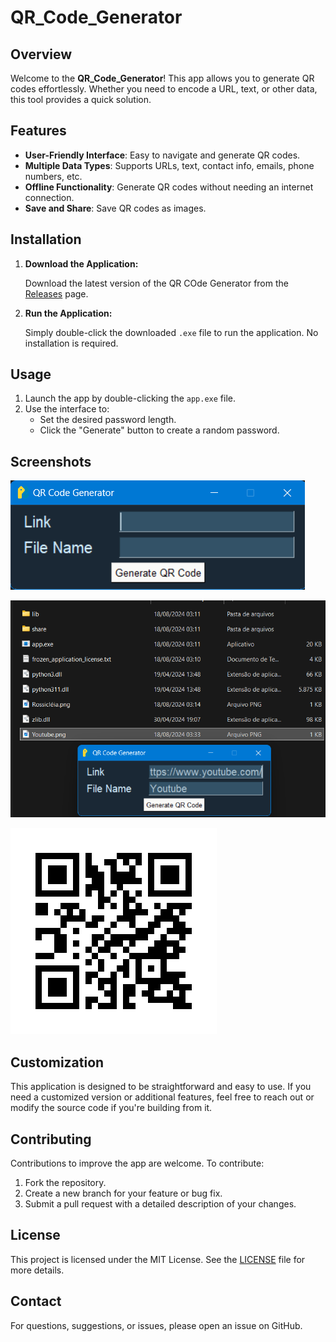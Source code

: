 # QR_Code_Generator
 
## Overview

Welcome to the **QR_Code_Generator**! This app allows you to generate QR codes effortlessly. Whether you need to encode a URL, text, or other data, this tool provides a quick solution. 

## Features

- **User-Friendly Interface**: Easy to navigate and generate QR codes.
- **Multiple Data Types**: Supports URLs, text, contact info, emails, phone numbers, etc.
- **Offline Functionality**: Generate QR codes without needing an internet connection.
- **Save and Share**: Save QR codes as images.

## Installation

1. **Download the Application:**

   Download the latest version of the QR COde Generator from the [Releases](https://github.com/FernanSoCar/QR_Code_Generator/releases/tag/QR_Code_Generator.v0.1) page.

2. **Run the Application:**

   Simply double-click the downloaded `.exe` file to run the application. No installation is required.

## Usage

1. Launch the app by double-clicking the `app.exe` file.
2. Use the interface to:
   - Set the desired password length.
   - Click the "Generate" button to create a random password.

## Screenshots

![App Screenshot 1](screenshots/Interface.png)

![App Screenshot 2](screenshots/Creating_qrcode.png)

![App Screenshot 3](screenshots/Youtube.png)

## Customization

This application is designed to be straightforward and easy to use. If you need a customized version or additional features, feel free to reach out or modify the source code if you're building from it.

## Contributing

Contributions to improve the app are welcome. To contribute:

1. Fork the repository.
2. Create a new branch for your feature or bug fix.
3. Submit a pull request with a detailed description of your changes.

## License

This project is licensed under the MIT License. See the [LICENSE](LICENSE) file for more details.

## Contact

For questions, suggestions, or issues, please open an issue on GitHub.
